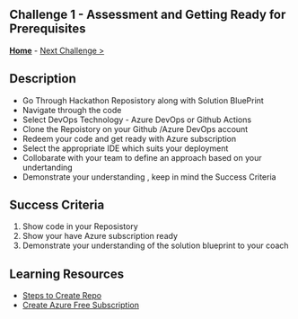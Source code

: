 ## Challenge 1 - Assessment and Getting Ready for Prerequisites

**[Home](../README.md)** - [Next Challenge >](./Challenge02.md)


## Description

- Go Through Hackathon Reposistory along with Solution BluePrint
- Navigate through the code
- Select DevOps Technology  - Azure DevOps or Github Actions
- Clone the Repoistory on your Github /Azure DevOps account
- Redeem your code and get ready with Azure subscription
- Select the appropriate IDE which suits your deployment
- Collobarate with your team to define an approach based on your undertanding
- Demonstrate your understanding , keep in mind the Success Criteria
   

## Success Criteria

1. Show code in your Reposistory
2. Show your have Azure subscription ready
3. Demonstrate your understanding of the solution blueprint to your coach

## Learning Resources

- [Steps to Create Repo](https://docs.github.com/en/get-started/quickstart/create-a-repo)
- [Create Azure Free Subscription](https://azure.microsoft.com/en-us/free/)
